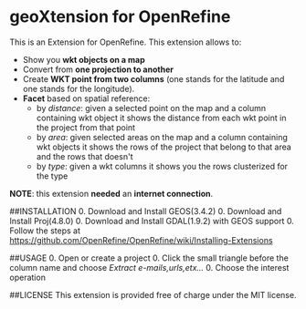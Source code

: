 geoXtension for OpenRefine
======================================

This is an Extension for OpenRefine.
This extension allows to:
- Show you **wkt objects on a map**
- Convert from **one projection to another**
- Create **WKT point from two columns** (one stands for the latitude and one stands for the longitude).
- **Facet** based on spatial reference:
   * by *distance*: given a selected point on the map and a column containing wkt object it shows the distance from each wkt point in the project from that point
   * by *area*: given selected areas on the map and a column containing wkt objects it shows the rows of the project that belong to that area and the rows that doesn't
   * by *type*: given a wkt columns it shows you the rows clusterized for the type

**NOTE**: this extension **needed** an **internet connection**.

##INSTALLATION
0. Download and Install GEOS(3.4.2)
0. Download and Install Proj(4.8.0)
0. Download and Install GDAL(1.9.2) with GEOS support
0. Follow the steps at https://github.com/OpenRefine/OpenRefine/wiki/Installing-Extensions

##USAGE
0. Open or create a project
0. Click the small triangle before the column name and choose *Extract e-mails,urls,etx...*
0. Choose the interest operation

##LICENSE
This extension is provided free of charge under the MIT license.
